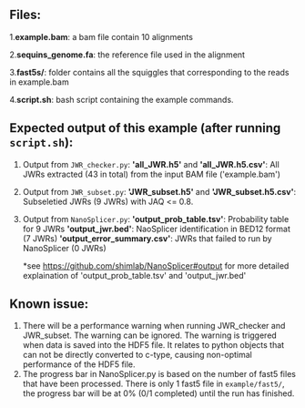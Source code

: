 ## Files:

1.**example.bam**: a bam file contain 10 alignments

2.**sequins_genome.fa**: the reference file used in the alignment

3.**fast5s/**: folder contains all the squiggles that corresponding to the reads in example.bam

4.**script.sh**: bash script containing the example commands. 

## Expected output of this example (after running `script.sh`):
1. Output from `JWR_checker.py`:
    **'all_JWR.h5'** and **'all_JWR.h5.csv'**: All JWRs extracted (43 in total) from the input BAM file ('example.bam')
2. Output from `JWR_subset.py`:
    **'JWR_subset.h5'** and **'JWR_subset.h5.csv'**: Subseletied JWRs (9 JWRs) with JAQ <= 0.8.
3. Output from `NanoSplicer.py`:
    **'output_prob_table.tsv'**: Probability table for 9 JWRs
    **'output_jwr.bed'**: NaoSplicer identification in BED12 format (7 JWRs)
    **'output_error_summary.csv'**: JWRs that failed to run by NanoSplicer (0 JWRs)
    
    *see https://github.com/shimlab/NanoSplicer#output for more detailed explaination of 'output_prob_table.tsv' and 'output_jwr.bed'
    


## Known issue:
1. There will be a performance warning when running JWR_checker and JWR_subset. The warning can be ignored. The warning is triggered when data is saved into the HDF5 file. It relates to python objects that can not be directly converted to c-type, causing non-optimal performance of the HDF5 file.
2. The progress bar in NanoSplicer.py is based on the number of fast5 files that have been processed. There is only 1 fast5 file in `example/fast5/`, the progress bar will be at 0% (0/1 completed) until the run has finished.
